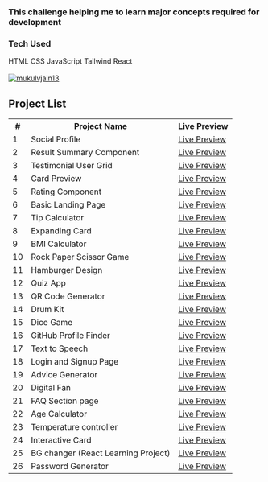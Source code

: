 <h3>This challenge helping me to learn major concepts required for development</h3>
<h3>Tech Used</h3><p> HTML CSS JavaScript Tailwind React</> <br><br> 
<a href="https://twitter.com/mukulvjain13" target="blank">
<img src="https://img.shields.io/twitter/follow/mukulvjain13?logo=twitter&style=for-the-badge" alt="mukulvjain13" />
  </a> 
<h2>Project List</h2>

<table>
    <tr>
        <th>#</th>
        <th>Project Name</th>
        <th>Live Preview</th>
    </tr>
    <tr>
        <td>1</td>
        <td>Social Profile</td>
        <td><a href="https://65b9e03f6f52ec89a6763872--jazzy-tapioca-aed921.netlify.app/" target="_blank">Live Preview</a></td>
    </tr>
    <tr>
        <td>2</td>
        <td>Result Summary Component</td>
        <td><a href="https://glittering-alpaca-a872b2.netlify.app/" target="_blank">Live Preview</a></td>
    </tr>
    <tr>
        <td>3</td>
        <td>Testimonial User Grid</td>
        <td><a href="https://mukulvjain1-grid-testimonial.netlify.app/" target="_blank">Live Preview</a></td>
    </tr>
    <tr>
        <td>4</td>
        <td>Card Preview</td>
        <td><a href="https://65bdf66b99ee7962dd7e9992--comfy-croquembouche-5abaf2.netlify.app/" target="_blank">Live Preview</a></td>
    </tr>
    <tr>
        <td>5</td>
        <td>Rating Component</td>
        <td><a href="https://65c1de1671c9004461f3ad04--aquamarine-arithmetic-260ead.netlify.app/" target="_blank">Live Preview</a></td>
    </tr>
    <tr>
        <td>6</td>
        <td>Basic Landing Page</td>
        <td><a href="https://landing-page-design-mukul.netlify.app/" target="_blank">Live Preview</a></td>
    </tr>
    <tr>
        <td>7</td>
        <td>Tip Calculator</td>
        <td><a href="https://tip-calculator-mukul.netlify.app/" target="_blank">Live Preview</a></td>
    </tr>
    <tr>
        <td>8</td>
        <td>Expanding Card</td>
        <td><a href="https://expanding-card-mukul.netlify.app/" target="_blank">Live Preview</a></td>
    </tr>
    <tr>
        <td>9</td>
        <td>BMI Calculator</td>
        <td><a href="https://bmi-calculator-mukul-jain.netlify.app/" target="_blank">Live Preview</a></td>
    </tr>
    <tr>
        <td>10</td>
        <td>Rock Paper Scissor Game</td>
        <td><a href="https://rock-paper-scissor-mukulvjain.netlify.app/" target="_blank">Live Preview</a></td>
    </tr>
    <tr>
        <td>11</td>
        <td>Hamburger Design</td>
        <td><a href="https://hamburger-menu-mukulvjain.netlify.app/" target="_blank">Live Preview</a></td>
    </tr>
    <tr>
        <td>12</td>
        <td>Quiz App</td>
        <td><a href="https://quiz-app-mukulvjain.netlify.app/" target="_blank">Live Preview</a></td>
    </tr>
    <tr>
        <td>13</td>
        <td>QR Code Generator</td>
        <td><a href="https://100daysofcode-qr-generator.netlify.app/" target="_blank">Live Preview</a></td>
    </tr>
    <tr>
        <td>14</td>
        <td>Drum Kit</td>
        <td><a href="https://100daysofcode-mj-drum-kit.netlify.app/" target="_blank">Live Preview</a></td>
    </tr>
    <tr>
        <td>15</td>
        <td>Dice Game</td>
        <td><a href="https://100daysofcode-dice-game.netlify.app/" target="_blank">Live Preview</a></td>
    </tr
    <tr>
        <td>16</td>
        <td>GitHub Profile Finder</td>
        <td><a href="https://100daysofcode-github-profile-finder.netlify.app/" target="_blank">Live Preview</a></td>
    </tr>
     <tr>
        <td>17</td>
        <td>Text to Speech</td>
        <td><a href="https://100daysofcode-text-to-speech-project.netlify.app/" target="_blank">Live Preview</a></td>
     </tr>
    <tr>
        <td>18</td>
        <td>Login and Signup Page</td>
        <td><a href="https://100daysofcode-login-page.netlify.app/" target="_blank">Live Preview</a></td>
     </tr>
    <tr>
        <td>19</td>
        <td>Advice Generator</td>
        <td><a href="https://100daysofcode-advice-generator.netlify.app/" target="_blank">Live Preview</a></td>
     </tr>
    <tr>
        <td>20</td>
        <td>Digital Fan</td>
        <td><a href="https://100daysofcode-digital-fan.netlify.app/" target="_blank">Live Preview</a></td>
     </tr>
    <tr>
        <td>21</td>
        <td>FAQ Section page</td>
        <td><a href="https://100daysofcode-faq-page.netlify.app/" target="_blank">Live Preview</a></td>
     </tr>
     <tr>
        <td>22</td>
        <td>Age Calculator</td>
        <td><a href="https://100daysofcod-age-calculator.netlify.app" target="_blank">Live Preview</a></td>
     </tr>
     <tr>
        <td>23</td>
        <td>Temperature controller</td>
        <td><a href="https://100daysofcod-temp-controller-react.netlify.app/" target="_blank">Live Preview</a></td>
     </tr>
    <tr>
        <td>24</td>
        <td>Interactive Card</td>
        <td><a href="https://100daysofcode-interactive-card.netlify.app/" target="_blank">Live Preview</a></td>
     </tr>
    <tr>
        <td>25</td>
        <td>BG changer (React Learning Project)</td>
        <td><a href="https://100daysofcode-background-changer.netlify.app/" target="_blank">Live Preview</a></td>
     </tr>
    <tr>
        <td>26</td>
        <td>Password Generator</td>
        <td><a href="[https://100daysofcode-password-generator.netlify.app/" target="_blank">Live Preview</a></td>
     </tr>
</table>
